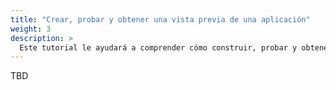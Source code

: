 ```yaml
---
title: "Crear, probar y obtener una vista previa de una aplicación"
weight: 3
description: >
  Este tutorial le ayudará a comprender cómo construir, probar y obtener una vista previa de su aplicación en varios **entornos** integrados en Jenkins X
---
```


TBD
